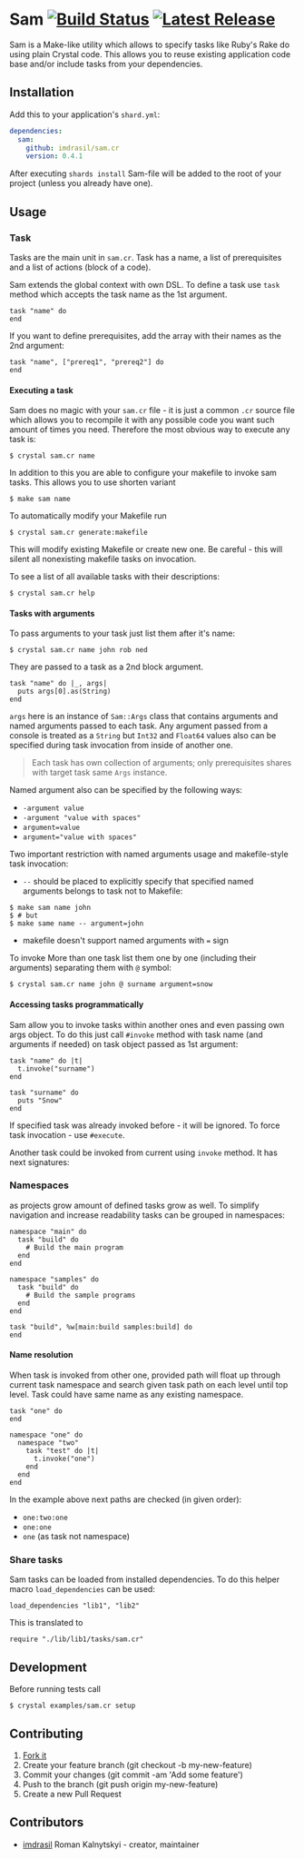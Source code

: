 # Sam [![Build Status](https://travis-ci.org/imdrasil/sam.cr.svg)](https://travis-ci.org/imdrasil/sam.cr) [![Latest Release](https://img.shields.io/github/release/imdrasil/sam.cr.svg)](https://github.com/imdrasil/sam.cr/releases)

Sam is a Make-like utility which allows to specify tasks like Ruby's Rake do using plain Crystal code. This allows you to reuse existing application code base and/or include tasks from your dependencies.

## Installation

Add this to your application's `shard.yml`:

```yaml
dependencies:
  sam:
    github: imdrasil/sam.cr
    version: 0.4.1
```

After executing `shards install` Sam-file will be added to the root of your project (unless you already have one).

## Usage

### Task

Tasks are the main unit in `sam.cr`. Task has a name, a list of prerequisites and a list of actions (block of a code).

Sam extends the global context with own DSL. To define a task use `task` method which accepts the task name as the 1st argument.

```crystal
task "name" do
end
```

If you want to define prerequisites, add the array with their names as the 2nd argument:

```crystal
task "name", ["prereq1", "prereq2"] do
end
```

#### Executing a task

Sam does no magic with your `sam.cr` file - it is just a common `.cr` source file which allows you to recompile it with any possible code you want such amount of times you need. Therefore the most obvious way to execute any task is:

```shell
$ crystal sam.cr name
```

In addition to this you are able to configure your makefile to invoke sam tasks. This allows you to use shorten variant

```shell
$ make sam name
```

To automatically modify your Makefile run

```shell
$ crystal sam.cr generate:makefile
```

This will modify existing Makefile or create new one. Be careful - this will silent all nonexisting makefile tasks on invocation.

To see a list of all available tasks with their descriptions:

```shell
$ crystal sam.cr help
```

#### Tasks with arguments

To pass arguments to your task just list them after it's name:

```shell
$ crystal sam.cr name john rob ned
```

They are passed to a task as a 2nd block argument.

```crystal
task "name" do |_, args|
  puts args[0].as(String)
end
```

`args` here is an instance of `Sam::Args` class that contains arguments and named arguments passed to each task. Any argument passed from a console is treated as a `String` but `Int32` and `Float64` values also can be specified during task invocation from inside of another one.

> Each task has own collection of arguments; only prerequisites shares with target task same `Args` instance.

Named argument also can be specified by the following ways:

- `-argument value`
- `-argument "value with spaces"`
- `argument=value`
- `argument="value with spaces"`

Two important restriction with named arguments usage and makefile-style task invocation:

* `--` should be placed to explicitly specify that specified named arguments belongs to task not to Makefile:

```shell
$ make sam name john
$ # but
$ make same name -- argument=john
```

* makefile doesn't support named arguments with `=` sign

To invoke More than one task list them one by one (including their arguments) separating them with `@` symbol:

```shell
$ crystal sam.cr name john @ surname argument=snow
```

#### Accessing tasks programmatically

Sam allow you to invoke tasks within another ones and even passing own args object. To do this just call `#invoke` method with task name (and arguments if needed) on task object passed as 1st argument:

```crystal
task "name" do |t|
  t.invoke("surname")
end

task "surname" do
  puts "Snow"
end
```

If specified task was already invoked before - it will be ignored. To force task invocation - use `#execute`.


Another task could be invoked from current using `invoke` method. It has next signatures:

### Namespaces

as projects grow amount of defined tasks grow as well. To simplify navigation and increase readability tasks can be grouped in namespaces:

```crystal
namespace "main" do
  task "build" do
    # Build the main program
  end
end

namespace "samples" do
  task "build" do
    # Build the sample programs
  end
end

task "build", %w[main:build samples:build] do
end
```

#### Name resolution

When task is invoked from other one, provided path will float up through current task namespace and search given task path on each level until top level. Task could have same name as any existing namespace.

```crystal
task "one" do
end

namespace "one" do
  namespace "two"
    task "test" do |t|
      t.invoke("one")
    end
  end
end
```

In the example above next paths are checked (in given order):

* `one:two:one`
* `one:one`
* `one` (as task not namespace)

### Share tasks

Sam tasks can be loaded from installed dependencies. To do this helper macro `load_dependencies` can be used:

```crystal
load_dependencies "lib1", "lib2"
```

This is translated to

```crystal
require "./lib/lib1/tasks/sam.cr"
```

## Development

Before running tests call

```shell
$ crystal examples/sam.cr setup
```

## Contributing

1. [Fork it]( https://github.com/imdrasil/sam.cr/fork )
2. Create your feature branch (git checkout -b my-new-feature)
3. Commit your changes (git commit -am 'Add some feature')
4. Push to the branch (git push origin my-new-feature)
5. Create a new Pull Request

## Contributors

- [imdrasil](https://github.com/imdrasil/sam.cr) Roman Kalnytskyi - creator, maintainer
